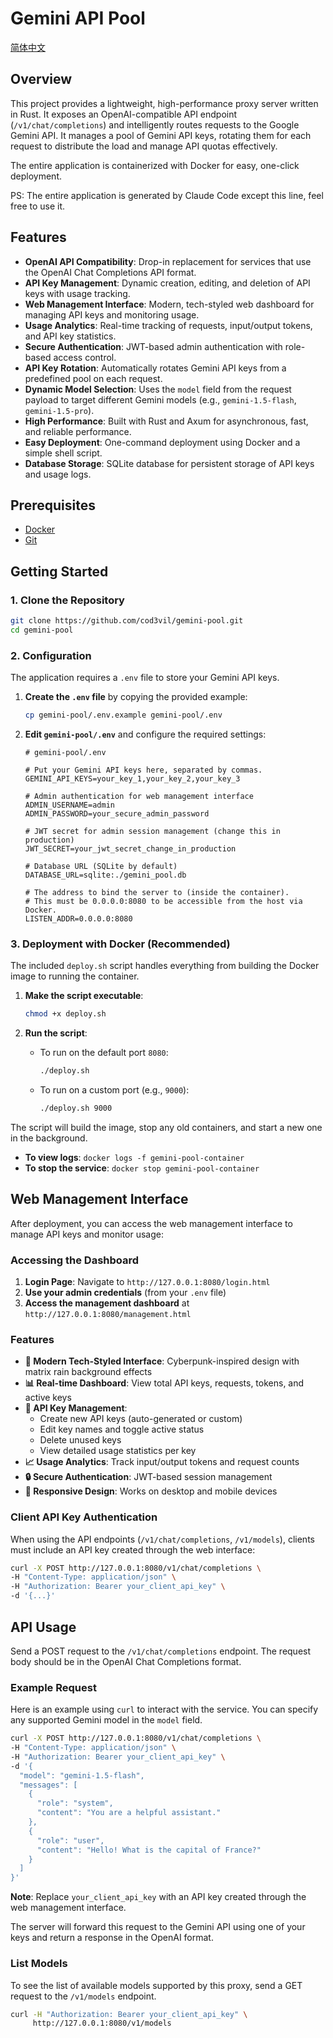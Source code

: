 # Gemini API Pool

[简体中文](README.zh-CN.md)

## Overview

This project provides a lightweight, high-performance proxy server written in Rust. It exposes an OpenAI-compatible API endpoint (`/v1/chat/completions`) and intelligently routes requests to the Google Gemini API. It manages a pool of Gemini API keys, rotating them for each request to distribute the load and manage API quotas effectively.

The entire application is containerized with Docker for easy, one-click deployment.

PS: The entire application is generated by Claude Code except this line, feel free to use it.

## Features

- **OpenAI API Compatibility**: Drop-in replacement for services that use the OpenAI Chat Completions API format.
- **API Key Management**: Dynamic creation, editing, and deletion of API keys with usage tracking.
- **Web Management Interface**: Modern, tech-styled web dashboard for managing API keys and monitoring usage.
- **Usage Analytics**: Real-time tracking of requests, input/output tokens, and API key statistics.
- **Secure Authentication**: JWT-based admin authentication with role-based access control.
- **API Key Rotation**: Automatically rotates Gemini API keys from a predefined pool on each request.
- **Dynamic Model Selection**: Uses the `model` field from the request payload to target different Gemini models (e.g., `gemini-1.5-flash`, `gemini-1.5-pro`).
- **High Performance**: Built with Rust and Axum for asynchronous, fast, and reliable performance.
- **Easy Deployment**: One-command deployment using Docker and a simple shell script.
- **Database Storage**: SQLite database for persistent storage of API keys and usage logs.

## Prerequisites

- [Docker](https://www.docker.com/get-started)
- [Git](https://git-scm.com/downloads)

## Getting Started

### 1. Clone the Repository

```bash
git clone https://github.com/cod3vil/gemini-pool.git
cd gemini-pool
```

### 2. Configuration

The application requires a `.env` file to store your Gemini API keys.

1.  **Create the `.env` file** by copying the provided example:
    ```bash
    cp gemini-pool/.env.example gemini-pool/.env
    ```

2.  **Edit `gemini-pool/.env`** and configure the required settings:

    ```dotenv
    # gemini-pool/.env

    # Put your Gemini API keys here, separated by commas.
    GEMINI_API_KEYS=your_key_1,your_key_2,your_key_3

    # Admin authentication for web management interface
    ADMIN_USERNAME=admin
    ADMIN_PASSWORD=your_secure_admin_password

    # JWT secret for admin session management (change this in production)
    JWT_SECRET=your_jwt_secret_change_in_production

    # Database URL (SQLite by default)
    DATABASE_URL=sqlite:./gemini_pool.db

    # The address to bind the server to (inside the container).
    # This must be 0.0.0.0:8080 to be accessible from the host via Docker.
    LISTEN_ADDR=0.0.0.0:8080
    ```

### 3. Deployment with Docker (Recommended)

The included `deploy.sh` script handles everything from building the Docker image to running the container.

1.  **Make the script executable**:
    ```bash
    chmod +x deploy.sh
    ```

2.  **Run the script**:
    - To run on the default port `8080`:
      ```bash
      ./deploy.sh
      ```
    - To run on a custom port (e.g., `9000`):
      ```bash
      ./deploy.sh 9000
      ```

The script will build the image, stop any old containers, and start a new one in the background.

- **To view logs**: `docker logs -f gemini-pool-container`
- **To stop the service**: `docker stop gemini-pool-container`

## Web Management Interface

After deployment, you can access the web management interface to manage API keys and monitor usage:

### Accessing the Dashboard

1. **Login Page**: Navigate to `http://127.0.0.1:8080/login.html`
2. **Use your admin credentials** (from your `.env` file)
3. **Access the management dashboard** at `http://127.0.0.1:8080/management.html`

### Features

- **🎨 Modern Tech-Styled Interface**: Cyberpunk-inspired design with matrix rain background effects
- **📊 Real-time Dashboard**: View total API keys, requests, tokens, and active keys
- **🔑 API Key Management**: 
  - Create new API keys (auto-generated or custom)
  - Edit key names and toggle active status
  - Delete unused keys
  - View detailed usage statistics per key
- **📈 Usage Analytics**: Track input/output tokens and request counts
- **🔒 Secure Authentication**: JWT-based session management
- **📱 Responsive Design**: Works on desktop and mobile devices

### Client API Key Authentication

When using the API endpoints (`/v1/chat/completions`, `/v1/models`), clients must include an API key created through the web interface:

```bash
curl -X POST http://127.0.0.1:8080/v1/chat/completions \
-H "Content-Type: application/json" \
-H "Authorization: Bearer your_client_api_key" \
-d '{...}'
```

## API Usage

Send a POST request to the `/v1/chat/completions` endpoint. The request body should be in the OpenAI Chat Completions format.

### Example Request

Here is an example using `curl` to interact with the service. You can specify any supported Gemini model in the `model` field.

```bash
curl -X POST http://127.0.0.1:8080/v1/chat/completions \
-H "Content-Type: application/json" \
-H "Authorization: Bearer your_client_api_key" \
-d '{
  "model": "gemini-1.5-flash",
  "messages": [
    {
      "role": "system",
      "content": "You are a helpful assistant."
    },
    {
      "role": "user",
      "content": "Hello! What is the capital of France?"
    }
  ]
}'
```

**Note**: Replace `your_client_api_key` with an API key created through the web management interface.

The server will forward this request to the Gemini API using one of your keys and return a response in the OpenAI format.

### List Models

To see the list of available models supported by this proxy, send a GET request to the `/v1/models` endpoint.

```bash
curl -H "Authorization: Bearer your_client_api_key" \
     http://127.0.0.1:8080/v1/models
```
